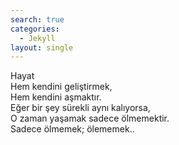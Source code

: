 ```yaml
---
search: true
categories: 
  - Jekyll
layout: single
---
```


Hayat<br/>
Hem kendini geliştirmek,<br/>
Hem kendini aşmaktır.<br/>
Eğer bir şey sürekli aynı kalıyorsa,<br/>
O zaman yaşamak sadece ölmemektir.<br/>
Sadece ölmemek; ölememek..<br/>
